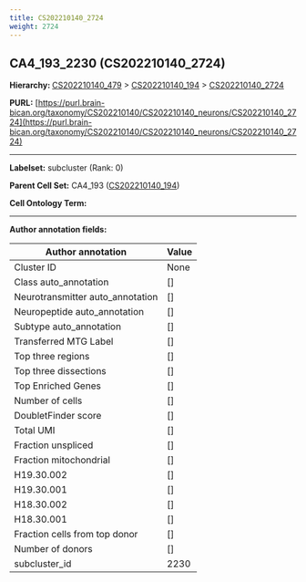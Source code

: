 ```yaml
---
title: CS202210140_2724
weight: 2724
---
```

## CA4_193_2230 (CS202210140_2724)
<b>Hierarchy: </b>
[CS202210140_479](../CS202210140_479) >
[CS202210140_194](../CS202210140_194) >
[CS202210140_2724](../CS202210140_2724)

**PURL:** [https://purl.brain-bican.org/taxonomy/CS202210140/CS202210140_neurons/CS202210140_2724](https://purl.brain-bican.org/taxonomy/CS202210140/CS202210140_neurons/CS202210140_2724)

---


**Labelset:** subcluster (Rank: 0)

**Parent Cell Set:** CA4_193 ([CS202210140_194](../CS202210140_194))



**Cell Ontology Term:** 

[MARKER GENES.]: #


---

[TRANSFERRED ANNOTATIONS.]: #


[AUTHOR ANNOTATION FIELDS.]: #


**Author annotation fields:**

| Author annotation | Value |
|-------------------|-------|
|Cluster ID|None|
|Class auto_annotation|[]|
|Neurotransmitter auto_annotation|[]|
|Neuropeptide auto_annotation|[]|
|Subtype auto_annotation|[]|
|Transferred MTG Label|[]|
|Top three regions|[]|
|Top three dissections|[]|
|Top Enriched Genes|[]|
|Number of cells|[]|
|DoubletFinder score|[]|
|Total UMI|[]|
|Fraction unspliced|[]|
|Fraction mitochondrial|[]|
|H19.30.002|[]|
|H19.30.001|[]|
|H18.30.002|[]|
|H18.30.001|[]|
|Fraction cells from top donor|[]|
|Number of donors|[]|
|subcluster_id|2230|
